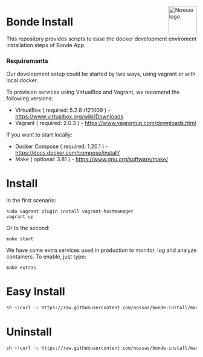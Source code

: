 <img
  src="https://avatars2.githubusercontent.com/u/1479357?v=3&s=250"
  alt="Nossas logo"
  title="Nossas"
  align="right"
  height="75"
  width="75"
/>

# Bonde Install
This repository provides scripts to ease the docker development enviroment installation steps of Bonde App.

### Requirements

Our development setup could be started by two ways, using vagrant or with local docker.

To provision services using VirtualBox and Vagrant, we recomend the following versions:
* VirtualBox ( required: 5.2.8 r121009 ) - https://www.virtualbox.org/wiki/Downloads
* Vagrant ( required: 2.0.3 ) - https://www.vagrantup.com/downloads.html

If you want to start locally:
* Docker Compose ( required: 1.20.1 ) - https://docs.docker.com/compose/install/
* Make ( optional: 3.81 ) - https://www.gnu.org/software/make/

# Install
In the first scenario:
```
sudo vagrant plugin install vagrant-hostmanager
vagrant up
```

Or to the second:

```
make start
```

We have some extra services used in production to monitor, log and analyze containers. To enable, just type:

```
make extras
```


# Easy Install
```sh
sh <(curl -s https://raw.githubusercontent.com/nossas/bonde-install/master/install.sh)
```

# Uninstall

```sh
sh <(curl -s https://raw.githubusercontent.com/nossas/bonde-install/master/uninstall.sh)
```
